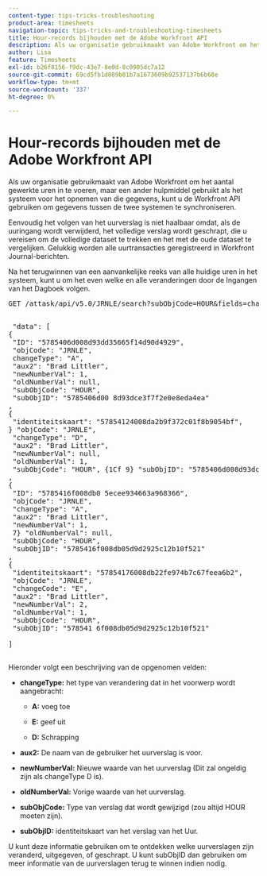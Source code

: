 ```yaml
---
content-type: tips-tricks-troubleshooting
product-area: timesheets
navigation-topic: tips-tricks-and-troubleshooting-timesheets
title: Hour-records bijhouden met de Adobe Workfront API
description: Als uw organisatie gebruikmaakt van Adobe Workfront om het aantal gewerkte uren in te voeren, maar een ander hulpmiddel gebruikt als het systeem voor het opnemen van die gegevens, kunt u de Workfront API gebruiken om gegevens tussen de twee systemen te synchroniseren.
author: Lisa
feature: Timesheets
exl-id: b26f8156-f9dc-43e7-8e0d-8c0905dc7a12
source-git-commit: 69cd5fb1d089b81b7a1673609b92537137b6b68e
workflow-type: tm+mt
source-wordcount: '337'
ht-degree: 0%

---
```


# Hour-records bijhouden met de Adobe Workfront API

Als uw organisatie gebruikmaakt van Adobe Workfront om het aantal gewerkte uren in te voeren, maar een ander hulpmiddel gebruikt als het systeem voor het opnemen van die gegevens, kunt u de Workfront API gebruiken om gegevens tussen de twee systemen te synchroniseren.

Eenvoudig het volgen van het uurverslag is niet haalbaar omdat, als de uuringang wordt verwijderd, het volledige verslag wordt geschrapt, die u vereisen om de volledige dataset te trekken en het met de oude dataset te vergelijken. Gelukkig worden alle uurtransacties geregistreerd in Workfront Journal-berichten.

Na het terugwinnen van een aanvankelijke reeks van alle huidige uren in het systeem, kunt u om het even welke en alle veranderingen door de Ingangen van het Dagboek volgen.
<pre>GET /attask/api/v5.0/JRNLE/search?subObjCode=HOUR&amp;fields=changeType,aux2,newNumberVal,oldNumberVal,subObjCode,subObjID</pre><pre><br> "data": [<br>{<br> "ID": "5785406d008d93dd35665f14d90d4929", <br> "objCode": "JRNLE", <br> changeType": "A", <br> "aux2": "Brad Littler", <br> "newNumberVal": 1, <br> "oldNumberVal": null, <br> "subObjCode": "HOUR", <br> "subObjID": "5785406d00 8d93dce3f7f2e0e8eda4ea"<br>, <br>{<br> "identiteitskaart": "57854124008da2b9f372c01f8b9054bf", <br>} "objCode": "JRNLE", <br> "changeType": "D", <br> "aux2": "Brad Littler", <br> "newNumberVal": null, <br> "oldNumberVal": 1, <br> "subObjCode": "HOUR", {1Cf 9} "subObjID": "5785406d008d93dce3f7f2e0e8eda4ea"<br>, <br>{<br> "ID": "5785416f008db0 5ecee934663a968366", <br> "objCode": "JRNLE", <br> "changeType": "A", <br> "aux2": "Brad Littler", <br> "newNumberVal": 1, <br> 7} "oldNumberVal": null, <br> "subObjCode": "HOUR", <br> "subObjID": "5785416f008db05d9d2925c12b10f521"<br>,<br>{<br> "identiteitskaart": "57854176008db22fe974b7c67feea6b2", <br> "objCode": "JRNLE", <br> "changeCode": "E", <br> "aux2": "Brad Littler", <br> "newNumberVal": 2, <br> "oldNumberVal": 1, <br> "subObjCode": "HOUR", <br> "subObjID": "578541 6f008db05d9d2925c12b10f521"<br> <br>] <br><br></pre>Hieronder volgt een beschrijving van de opgenomen velden:

* **changeType:** het type van verandering dat in het voorwerp wordt aangebracht:

   * **A:** voeg toe

   * **E:** geef uit

   * **D:** Schrapping

* **aux2:** De naam van de gebruiker het uurverslag is voor.

* **newNumberVal:** Nieuwe waarde van het uurverslag (Dit zal ongeldig zijn als changeType D is).

* **oldNumberVal:** Vorige waarde van het uurverslag.

* **subObjCode:** Type van verslag dat wordt gewijzigd (zou altijd HOUR moeten zijn).

* **subObjID:** identiteitskaart van het verslag van het Uur.

U kunt deze informatie gebruiken om te ontdekken welke uurverslagen zijn veranderd, uitgegeven, of geschrapt. U kunt subObjID dan gebruiken om meer informatie van de uurverslagen terug te winnen indien nodig.
